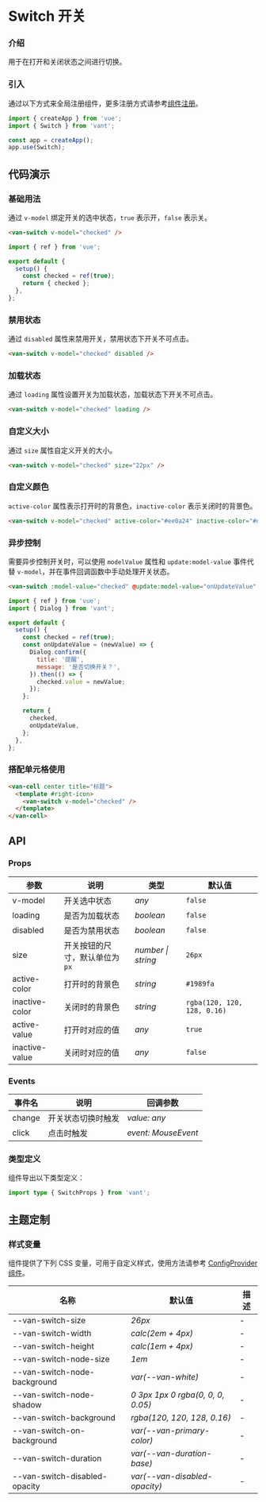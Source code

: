 # Switch 开关

### 介绍

用于在打开和关闭状态之间进行切换。

### 引入

通过以下方式来全局注册组件，更多注册方式请参考[组件注册](#/zh-CN/advanced-usage#zu-jian-zhu-ce)。

```js
import { createApp } from 'vue';
import { Switch } from 'vant';

const app = createApp();
app.use(Switch);
```

## 代码演示

### 基础用法

通过 `v-model` 绑定开关的选中状态，`true` 表示开，`false` 表示关。

```html
<van-switch v-model="checked" />
```

```js
import { ref } from 'vue';

export default {
  setup() {
    const checked = ref(true);
    return { checked };
  },
};
```

### 禁用状态

通过 `disabled` 属性来禁用开关，禁用状态下开关不可点击。

```html
<van-switch v-model="checked" disabled />
```

### 加载状态

通过 `loading` 属性设置开关为加载状态，加载状态下开关不可点击。

```html
<van-switch v-model="checked" loading />
```

### 自定义大小

通过 `size` 属性自定义开关的大小。

```html
<van-switch v-model="checked" size="22px" />
```

### 自定义颜色

`active-color` 属性表示打开时的背景色，`inactive-color` 表示关闭时的背景色。

```html
<van-switch v-model="checked" active-color="#ee0a24" inactive-color="#dcdee0" />
```

### 异步控制

需要异步控制开关时，可以使用 `modelValue` 属性和 `update:model-value` 事件代替 `v-model`，并在事件回调函数中手动处理开关状态。

```html
<van-switch :model-value="checked" @update:model-value="onUpdateValue" />
```

```js
import { ref } from 'vue';
import { Dialog } from 'vant';

export default {
  setup() {
    const checked = ref(true);
    const onUpdateValue = (newValue) => {
      Dialog.confirm({
        title: '提醒',
        message: '是否切换开关？',
      }).then(() => {
        checked.value = newValue;
      });
    };

    return {
      checked,
      onUpdateValue,
    };
  },
};
```

### 搭配单元格使用

```html
<van-cell center title="标题">
  <template #right-icon>
    <van-switch v-model="checked" />
  </template>
</van-cell>
```

## API

### Props

| 参数 | 说明 | 类型 | 默认值 |
| --- | --- | --- | --- |
| v-model | 开关选中状态 | _any_ | `false` |
| loading | 是否为加载状态 | _boolean_ | `false` |
| disabled | 是否为禁用状态 | _boolean_ | `false` |
| size | 开关按钮的尺寸，默认单位为 `px` | _number \| string_ | `26px` |
| active-color | 打开时的背景色 | _string_ | `#1989fa` |
| inactive-color | 关闭时的背景色 | _string_ | `rgba(120, 120, 128, 0.16)` |
| active-value | 打开时对应的值 | _any_ | `true` |
| inactive-value | 关闭时对应的值 | _any_ | `false` |

### Events

| 事件名 | 说明               | 回调参数            |
| ------ | ------------------ | ------------------- |
| change | 开关状态切换时触发 | _value: any_        |
| click  | 点击时触发         | _event: MouseEvent_ |

### 类型定义

组件导出以下类型定义：

```ts
import type { SwitchProps } from 'vant';
```

## 主题定制

### 样式变量

组件提供了下列 CSS 变量，可用于自定义样式，使用方法请参考 [ConfigProvider 组件](#/zh-CN/config-provider)。

| 名称                          | 默认值                            | 描述 |
| ----------------------------- | --------------------------------- | ---- |
| --van-switch-size             | _26px_                            | -    |
| --van-switch-width            | _calc(2em + 4px)_                 | -    |
| --van-switch-height           | _calc(1em + 4px)_                 | -    |
| --van-switch-node-size        | _1em_                             | -    |
| --van-switch-node-background  | _var(--van-white)_                | -    |
| --van-switch-node-shadow      | _0 3px 1px 0 rgba(0, 0, 0, 0.05)_ | -    |
| --van-switch-background       | _rgba(120, 120, 128, 0.16)_       | -    |
| --van-switch-on-background    | _var(--van-primary-color)_        | -    |
| --van-switch-duration         | _var(--van-duration-base)_        | -    |
| --van-switch-disabled-opacity | _var(--van-disabled-opacity)_     | -    |

